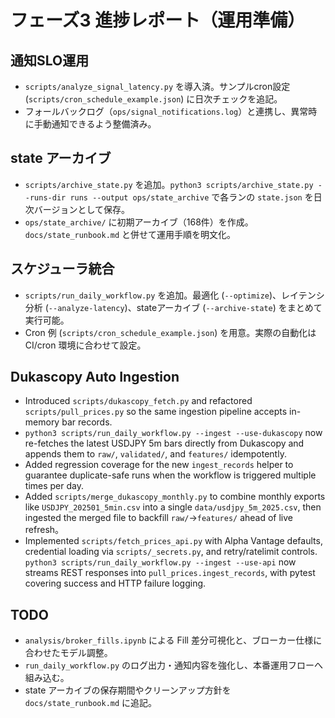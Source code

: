 # フェーズ3 進捗レポート（運用準備）

## 通知SLO運用
- `scripts/analyze_signal_latency.py` を導入済。サンプルcron設定 (`scripts/cron_schedule_example.json`) に日次チェックを追記。
- フォールバックログ（`ops/signal_notifications.log`）と連携し、異常時に手動通知できるよう整備済み。

## state アーカイブ
- `scripts/archive_state.py` を追加。`python3 scripts/archive_state.py --runs-dir runs --output ops/state_archive` で各ランの `state.json` を日次バージョンとして保存。
- `ops/state_archive/` に初期アーカイブ（168件）を作成。`docs/state_runbook.md` と併せて運用手順を明文化。

## スケジューラ統合
- `scripts/run_daily_workflow.py` を追加。最適化 (`--optimize`)、レイテンシ分析 (`--analyze-latency`)、stateアーカイブ (`--archive-state`) をまとめて実行可能。
- Cron 例 (`scripts/cron_schedule_example.json`) を用意。実際の自動化は CI/cron 環境に合わせて設定。

## Dukascopy Auto Ingestion
- Introduced `scripts/dukascopy_fetch.py` and refactored `scripts/pull_prices.py` so the same ingestion pipeline accepts in-memory bar records.
- `python3 scripts/run_daily_workflow.py --ingest --use-dukascopy` now re-fetches the latest USDJPY 5m bars directly from Dukascopy and appends them to `raw/`, `validated/`, and `features/` idempotently.
- Added regression coverage for the new `ingest_records` helper to guarantee duplicate-safe runs when the workflow is triggered multiple times per day.
- Added `scripts/merge_dukascopy_monthly.py` to combine monthly exports like `USDJPY_202501_5min.csv` into a single `data/usdjpy_5m_2025.csv`, then ingested the merged file to backfill `raw/`→`features/` ahead of live refresh。
- Implemented `scripts/fetch_prices_api.py` with Alpha Vantage defaults, credential loading via `scripts/_secrets.py`, and retry/ratelimit controls. `python3 scripts/run_daily_workflow.py --ingest --use-api` now streams REST responses into `pull_prices.ingest_records`, with pytest covering success and HTTP failure logging.

## TODO
- `analysis/broker_fills.ipynb` による Fill 差分可視化と、ブローカー仕様に合わせたモデル調整。
- `run_daily_workflow.py` のログ出力・通知内容を強化し、本番運用フローへ組み込む。
- state アーカイブの保存期間やクリーンアップ方針を `docs/state_runbook.md` に追記。
